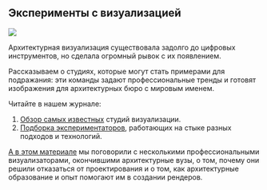 ## Эксперименты с визуализацией
  
![](/img/PSH_81/1666299968_Untitled_20_1__20_1_.png#rounded)

Архитектурная визуализация существовала задолго до цифровых инструментов, но сделала огромный рывок с их появлением.

Рассказываем о студиях, которые могут стать примерами для подражания: эти команды задают профессиональные тренды и готовят изображения для архитектурных бюро с мировым именем.

Читайте в нашем журнале:

1.  [Обзор самых известных](https://softculture.cc/blog/entries/articles/architecturnaya-vizualizaciya-2) студий визуализации.
2.  [Подборка экспериментаторов](https://softculture.cc/blog/entries/articles/arxitekturnaya-vizualizacziya), работающих на стыке разных подходов и технологий.

[А в этом материале](https://softculture.cc/blog/entries/articles/ya-zanimayus-arhitecturnoi-vizualizaciei) мы поговорили с несколькими профессиональными визуализаторами, окончившими архитектурные вузы, о том, почему они решили отказаться от проектирования и о том, как архитектурные образование и опыт помогают им в создании рендеров.
